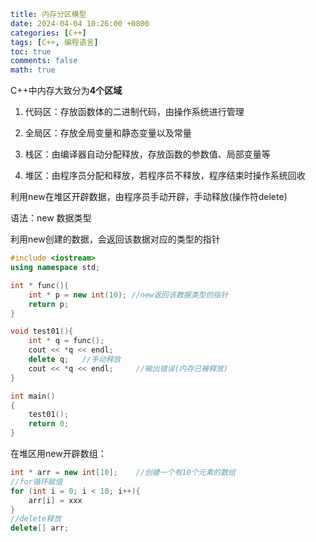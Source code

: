 ```yaml
title: 内存分区模型
date: 2024-04-04 10:26:00 +0800
categories: [C++]
tags: [C++, 编程语言]
toc: true 
comments: false
math: true
```

C++中内存大致分为**4个区域**

1. 代码区：存放函数体的二进制代码，由操作系统进行管理

2. 全局区：存放全局变量和静态变量以及常量

3. 栈区：由编译器自动分配释放，存放函数的参数值、局部变量等

4. 堆区：由程序员分配和释放，若程序员不释放，程序结束时操作系统回收

利用new在堆区开辟数据，由程序员手动开辟，手动释放(操作符delete)

语法：new 数据类型

利用new创建的数据，会返回该数据对应的类型的指针

```cpp
#include <iostream>
using namespace std;

int * func(){
    int * p = new int(10); //new返回该数据类型的指针
    return p;
}

void test01(){
    int * q = func();
    cout << *q << endl;
    delete q;   //手动释放
    cout << *q << endl;     //输出错误(内存已被释放)
}

int main()
{
    test01();
    return 0;
}
```

在堆区用new开辟数组：

```cpp
int * arr = new int[10];    //创建一个有10个元素的数组
//for循环赋值
for (int i = 0; i < 10; i++){
    arr[i] = xxx
}
//delete释放
delete[] arr;
```
